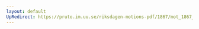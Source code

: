 ```yaml
---
layout: default
UpRedirect: https://pruto.im.uu.se/riksdagen-motions-pdf/1867/mot_1867__ak__120/mot_1867__ak__120-001.pdf
---
```


